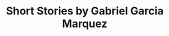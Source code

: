 ---
title: Short Stories by Gabriel Garcia Marquez
categories: [Short Story,Fiction Literature]
tags: [Short Story,Story,Argentina,Gabriel García Márquez]
---